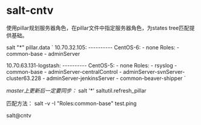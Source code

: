 salt-cntv
=========

使用pillar规划服务器角色，在pillar文件中指定服务器角色，为states tree匹配提供基础。

salt "*" pillar.data
`
10.70.32.105:
    ----------
    CentOS-6:
        - none
    Roles:
        - common-base
        - adminServer

10.70.63.131-logstash:
    ----------
    CentOS-5:
        - none
    Roles:
        - rsyslog
        - common-base
        - adminServer-centralControl
        - adminServer-svnServer-cluster63.228
        - adminServer-jenkinsServer
        - common-beaver-shipper
`

*master上更新后一定要同步：*
  salt '*' saltutil.refresh_pillar


匹配方法：
  salt -v -I "Roles:common-base" test.ping

salt@cntv
